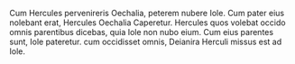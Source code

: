 Cum Hercules pervenireris Oechalia, peterem nubere Iole. Cum pater eius nolebant erat, Hercules Oechalia Caperetur. Hercules quos volebat occido omnis parentibus dicebas, quia Iole non nubo eium. Cum eius parentes sunt, Iole pateretur. cum occidisset omnis, Deianira Herculi missus est ad Iole. 

